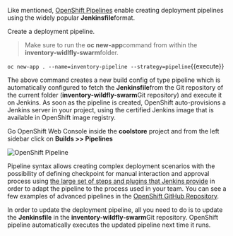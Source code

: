 Like mentioned, [OpenShift Pipelines](https://docs.openshift.com/container-platform/3.6/architecture/core_concepts/builds_and_image_streams.html#pipeline-build) enable creating deployment pipelines using the widely popular **Jenkinsfile**format.

Create a deployment pipeline.

> Make sure to run the **oc new-app**command from within the **inventory-widlfly-swarm**folder.

`oc new-app . --name=inventory-pipeline --strategy=pipeline`{{execute}}

The above command creates a new build config of type pipeline which is automatically 
configured to fetch the **Jenkinsfile**from the Git repository of the current folder 
(**inventory-wildfly-swarm**Git repository) and execute it on Jenkins. As soon as the 
pipeline is created, OpenShift auto-provisions a Jenkins server in your project, using 
the certified Jenkins image that is available in OpenShift image registry.

Go OpenShift Web Console inside the **coolstore** project and from the left sidebar 
click on **Builds >> Pipelines**

![OpenShift Pipeline](https://raw.githubusercontent.com/openshift-roadshow/cloud-native-katacoda/master/assets/cd-pipeline-inprogress.png)

Pipeline syntax allows creating complex deployment scenarios with the possibility of defining 
checkpoint for manual interaction and approval process using 
[the large set of steps and plugins that Jenkins provide](https://jenkins.io/doc/pipeline/steps/) in 
order to adapt the pipeline to the process used in your team. You can see a few examples of 
advanced pipelines in the 
[OpenShift GitHub Repository](https://github.com/openshift/origin/tree/master/examples/jenkins/pipeline).

In order to update the deployment pipeline, all you need to do is to update the **Jenkinsfile**
in the **inventory-wildfly-swarm**Git repository. OpenShift pipeline automatically executes the 
updated pipeline next time it runs.
